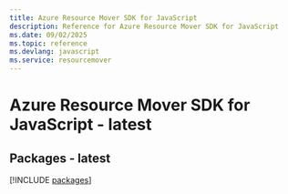 ```yaml
---
title: Azure Resource Mover SDK for JavaScript
description: Reference for Azure Resource Mover SDK for JavaScript
ms.date: 09/02/2025
ms.topic: reference
ms.devlang: javascript
ms.service: resourcemover
---
```

# Azure Resource Mover SDK for JavaScript - latest
## Packages - latest
[!INCLUDE [packages](resource-mover-index.md)]